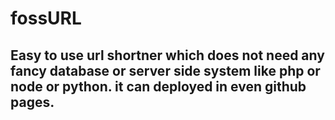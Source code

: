 # fossURL

## Easy to use url shortner which does not need any fancy database or server side system like php or node or python. it can deployed in even github pages.